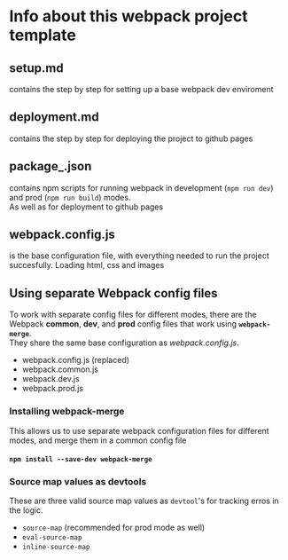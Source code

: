 # Info about this webpack project template


## setup.md

contains the step by step for setting up a base webpack dev enviroment


## deployment.md

contains the step by step for deploying the project to github pages


## package_.json

contains npm scripts for running webpack in development (`npm run dev`) and prod (`npm run build`) modes.  
As well as for deployment to github pages


## webpack.config.js

is the base configuration file, with everything needed to run the project succesfully. Loading html, css and images



## Using separate Webpack config files

To work with separate config files for different modes, there are the Webpack **common**, **dev**, and **prod** config files that work using **`webpack-merge`**.   
They share the same base configuration as *webpack.config.js*.

- webpack.config.js (replaced)
- webpack.common.js
- webpack.dev.js
- webpack.prod.js


### Installing webpack-merge

This allows us to use separate webpack configuration files for different modes, and merge them in a common config file


#### `npm install --save-dev webpack-merge`


### Source map values as devtools

These are three valid source map values as `devtool`'s for tracking erros in the logic.

* `source-map` (recommended for prod mode as well)
* `eval-source-map`
* `inline-source-map`